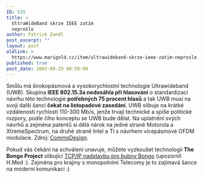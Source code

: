```yaml
---
ID: 535
title: >
  UltraWideBand skrze IEEE zatím
  neprošlo
author: Patrick Zandl
post_excerpt: ""
layout: post
oldlink: >
  https://www.marigold.cz/item/ultrawideband-skrze-ieee-zatim-neproslo
published: true
post_date: 2003-09-29 08:59:00
---
```

<p>
Smůlu má širokopásmová a vysokorychlostní technologie Ultrawideband (UWB). Skupina <STRONG>IEEE 802.15.3a nedosáhla při hlasování</STRONG> o standardizaci návrhu&#160;této technologie <STRONG>potřebných 75 procent hlasů</STRONG> a tak UWB musí na svoji další šanci <STRONG>čekat na listopadové zasedání</STRONG>. UWB slibuje na krátké vzdálenosti rychlosti 110-300 Mb/s, jenže trvají technické a spíše politické rozpory, podle čího konceptu se UWB bude dělat. Na uplatnění svých návrhů a zejména patentů si dělá nárok na jedné straně Motorola a XtremeSpectrum, na druhé straně Intel a TI s návrhem vícepásmové OFDM modulace. Zdroj: <A href="http://www.commsdesign.com/story/OEG20030919S0033" target=_blank>CommsDesign</A>.</p>

<p>
Pokud vás čekání na schválení unavuje, můžete vyzkoušet technologii <STRONG>The Bongo Project</STRONG> slibující <A href="http://eagle.auc.ca/~dreid/" target=_blank>TCP/IP nadstavbu pro bubny Bongo</A> (upozornil H.Med :). Zejména pro krajiny s monopolními Telecomy je to zajímavá šance na moderní komunikaci :)</p>
